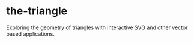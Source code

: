# the-triangle
Exploring the geometry of triangles with interactive SVG and other vector based applications.
